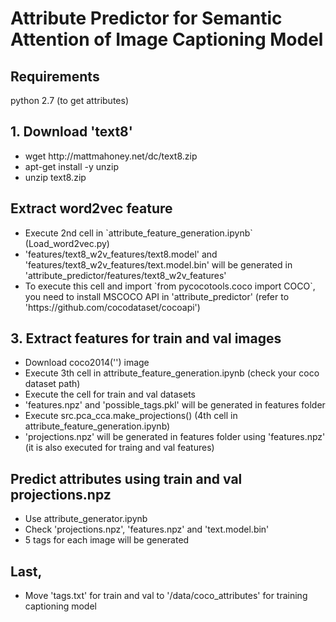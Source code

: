<h1> Attribute Predictor for Semantic Attention of Image Captioning Model</h1>

<h2> Requirements </h2>
python 2.7 (to get attributes) <br>

<h2> 1. Download 'text8' </h2>
<ul>
<li> wget http://mattmahoney.net/dc/text8.zip
<li> apt-get install -y unzip
<li> unzip text8.zip
</ul>


<h2> Extract word2vec feature </h2>
<ul> 
<li> Execute 2nd cell in `attribute_feature_generation.ipynb` (Load_word2vec.py)
<li> 'features/text8_w2v_features/text8.model' and 'features/text8_w2v_features/text.model.bin' will be generated in 'attribute_predictor/features/text8_w2v_features'
<li> To execute this cell and import `from pycocotools.coco import COCO`, you need to install MSCOCO API in 'attribute_predictor' (refer to 'https://github.com/cocodataset/cocoapi')
</ul>

<h2> 3. Extract features for train and val images </h2>
<ul> 
<li> Download coco2014('') image 
<li> Execute 3th cell in attribute_feature_generation.ipynb (check your coco dataset path) 
<li> Execute the cell for train and val datasets
<li> 'features.npz' and 'possible_tags.pkl' will be generated in features folder
<li> Execute src.pca_cca.make_projections() (4th cell in attribute_feature_generation.ipynb)
<li> 'projections.npz' will be generated in features folder using 'features.npz' (it is also executed for traing and val features)
</ul>

<h2> Predict attributes using train and val projections.npz </h2>
<ul> 
<li> Use attribute_generator.ipynb 
<li> Check 'projections.npz', 'features.npz' and 'text.model.bin'
<li> 5 tags for each image will be generated
</ul>

<h2> Last, </h2>
<ul> 
<li> Move 'tags.txt' for train and val to '/data/coco_attributes' for training captioning model
</ul>